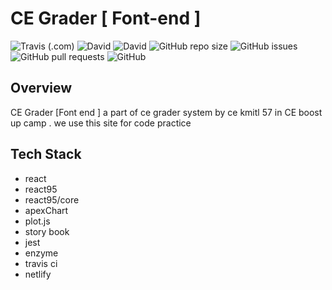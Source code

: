 # CE Grader [ Font-end ]
![Travis (.com)](https://img.shields.io/travis/com/DrZIn-dev/CE_Grader.svg?style=flat-square) ![David](https://img.shields.io/david/DrZIn-dev/CE_Grader.svg?style=flat-square) ![David](https://img.shields.io/david/dev/DrZIn-dev/CE_Grader.svg?style=flat-square) ![GitHub repo size](https://img.shields.io/github/repo-size/DrZIn-dev/CE_Grader.svg?style=flat-square) ![GitHub issues](https://img.shields.io/github/issues/DrZIn-dev/CE_Grader.svg?style=flat-square) ![GitHub pull requests](https://img.shields.io/github/issues-pr/DrZIn-dev/CE_Grader.svg?style=flat-square) ![GitHub](https://img.shields.io/github/license/DrZIn-dev/CE_Grader.svg?style=flat-square)

## Overview
<p>CE Grader [Font end ] a part of ce grader system by ce kmitl 57 in CE boost up camp . we use this site for code practice </p>

## Tech Stack
- react
- react95 
- react95/core
- apexChart
- plot.js
- story book
- jest
- enzyme
- travis ci
- netlify
